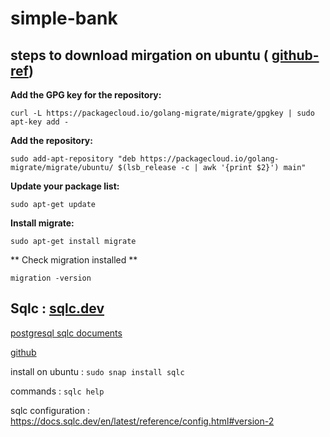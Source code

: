 # simple-bank

## steps to download mirgation on ubuntu ( [github-ref](https://github.com/golang-migrate/migrate))
    
**Add the GPG key for the repository:**

    curl -L https://packagecloud.io/golang-migrate/migrate/gpgkey | sudo apt-key add -

 **Add the repository:**

    sudo add-apt-repository "deb https://packagecloud.io/golang-migrate/migrate/ubuntu/ $(lsb_release -c | awk '{print $2}') main"

**Update your package list:**

    sudo apt-get update

**Install migrate:**

    sudo apt-get install migrate

** Check migration installed **

    migration -version

## Sqlc : [sqlc.dev](https://sqlc.dev/)
[postgresql sqlc documents](https://docs.sqlc.dev/en/stable/tutorials/getting-started-postgresql.html)

[github](https://github.com/sqlc-dev/sqlc)

install on ubuntu : ```sudo snap install sqlc```

commands : ```sqlc help```

sqlc configuration : https://docs.sqlc.dev/en/latest/reference/config.html#version-2


